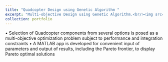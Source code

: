 ```yaml
---
title: "Quadcopter Design using Genetic Algorithm "
excerpt: "Multi-objective Design using Genetic Algorithm.<br/><img src='/images/quadGA.JPG'>"
collection: portfolio
---
```


•	Selection of Quadcopter components from several options is posed as a multi-objective optimization problem subject
to performance and integration constraints
•	A MATLAB app is developed for convenient input of parameters and output of results, including the Pareto frontier, to display Pareto optimal solutions

